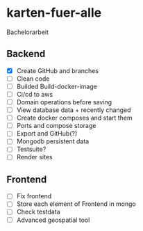 # karten-fuer-alle
 Bachelorarbeit

## Backend
- [x] Create GitHub and branches
- [ ] Clean code
- [ ] Builded Build-docker-image
- [ ] Ci/cd to aws
- [ ] Domain operations before saving
- [ ] View database data + recently changed
- [ ] Create docker composes and start them
- [ ] Ports and compose storage
- [ ] Export and GitHub(?)
- [ ] Mongodb persistent data
- [ ] Testsuite?
- [ ] Render sites

## Frontend
- [ ] Fix frontend
- [ ] Store each element of Frontend in mongo
- [ ] Check testdata
- [ ] Advanced geospatial tool